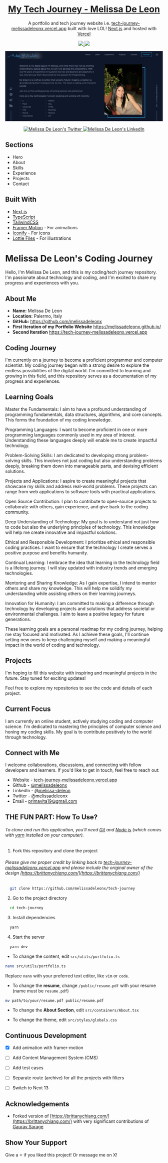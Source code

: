 <h1 align="center">
<a href="https://tech-journey-melissadeleonx.vercel.app" target="_blank">My Tech Journey - Melissa De Leon</a>
</h1>

<p align="center">
  A portfolio and tech journey website i.e. <a href="https://tech-journey-melissadeleonx.vercel.app" target="_blank">tech-journey-melissadeleonx.vercel.app</a> built with love LOL! <a href="https://nextjs.org/" target="_blank">Next.js</a> and hosted with <a href="https://vercel.com/" target="_blank">Vercel</a>
</p>

<p align="center">
  <a href="https://choosealicense.com/licenses/mit/">
    <img src="https://img.shields.io/badge/License-MIT-brightgreen"/ >
  </a>
  <img src="https://img.shields.io/badge/Version-1.3.1-blue"/ >
</p>  

![melissadeleonx-techjourney-portfolio](https://raw.githubusercontent.com/melissadeleonx/tech-journey/main/public/melissadeleonx-techjourney.png)
<p align="center">
  <a href="https://twitter.com/melissadeleonx">
    <img src="https://img.shields.io/badge/follow-%40melissadeleonx%203.5k+-1DA1F2?label=XTwitter&logo=twitter&style=for-the-badge&color=blue" alt="Melissa De Leon's Twitter"/>
  </a>
  <a href="https://www.linkedin.com/in/melissadeleonx/">
    <img src="https://img.shields.io/badge/LinkedIn-melissadeleonx-blue?style=for-the-badge&logo=linkedin" alt="Melissa De Leon's LinkedIn"/>
  </a>
</p>

## Sections

- Hero
- About
- Skills
- Experience
- Projects
- Contact

## Built With

- [Next.js](https://nextjs.org/)
- [TypeScript](https://www.typescriptlang.org/)
- [TailwindCSS](https://tailwindcss.com/)
- [Framer Motion](https://www.framer.com/motion/) - For animations
- [Iconify](https://icon-sets.iconify.design/) - For icons
- [Lottie Files](https://lottiefiles.com/) - For illustrations

# Melissa De Leon's Coding Journey

Hello, I'm Melissa De Leon, and this is my coding/tech journey repository. I'm passionate about technology and coding, and I'm excited to share my progress and experiences with you.

## About Me

- **Name:** Melissa De Leon
- **Location:** Palermo, Italy
- **GitHub:** https://github.com/melissadeleonx
- **First Iteration of my Portfolio Website** https://melissadeleonx.github.io/
- **Second Iteration** https://tech-journey-melissadeleonx.vercel.app

## Coding Journey

I'm currently on a journey to become a proficient programmer and computer scientist. My coding journey began with a strong desire to explore the endless possibilities of the digital world. I'm committed to learning and growing in this field, and this repository serves as a documentation of my progress and experiences.

## Learning Goals

Master the Fundamentals: I aim to have a profound understanding of programming fundamentals, data structures, algorithms, and core concepts. This forms the foundation of my coding knowledge.

Programming Languages: I want to become proficient in one or more programming languages commonly used in my area of interest. Understanding these languages deeply will enable me to create impactful technology.

Problem-Solving Skills: I am dedicated to developing strong problem-solving skills. This involves not just coding but also understanding problems deeply, breaking them down into manageable parts, and devising efficient solutions.

Projects and Applications: I aspire to create meaningful projects that showcase my skills and address real-world problems. These projects can range from web applications to software tools with practical applications.

Open Source Contribution: I plan to contribute to open-source projects to collaborate with others, gain experience, and give back to the coding community.

Deep Understanding of Technology: My goal is to understand not just how to code but also the underlying principles of technology. This knowledge will help me create innovative and impactful solutions.

Ethical and Responsible Development: I prioritize ethical and responsible coding practices. I want to ensure that the technology I create serves a positive purpose and benefits humanity.

Continual Learning: I embrace the idea that learning in the technology field is a lifelong journey. I will stay updated with industry trends and emerging technologies.

Mentoring and Sharing Knowledge: As I gain expertise, I intend to mentor others and share my knowledge. This will help me solidify my understanding while assisting others on their learning journeys.

Innovation for Humanity: I am committed to making a difference through technology by developing projects and solutions that address societal or environmental challenges. I aim to leave a positive legacy for future generations.

These learning goals are a personal roadmap for my coding journey, helping me stay focused and motivated. As I achieve these goals, I'll continue setting new ones to keep challenging myself and making a meaningful impact in the world of coding and technology.

## Projects

I'm hoping to fill this website with inspiring and meaningful projects in the future. Stay tuned for exciting updates!

Feel free to explore my repositories to see the code and details of each project.

## Current Focus

I am currently an online student, actively studying coding and computer science. I'm dedicated to mastering the principles of computer science and honing my coding skills. My goal is to contribute positively to the world through technology.

## Connect with Me

I welcome collaborations, discussions, and connecting with fellow developers and learners. If you'd like to get in touch, feel free to reach out:

- Website - [tech-journey-melissadeleonx.vercel.app](https://tech-journey-melissadeleonx.vercel.app/)
- Github - [@melissadeleonx](https://github.com/melissadeleonx)
- LinkedIn - [@melissa-deleon](https://www.linkedin.com/in/melissadeleonx/)
- Twitter - [@melissadeleonx](https://twitter.com/melissadeleonX)
- Email - [primavita19@gmail.com](mailto:primavita19@gmail.com)

## THE FUN PART: How To Use?

###### To clone and run this application, you'll need [Git](https://git-scm.com) and [Node.js](https://nodejs.org/en/download/) (which comes with [yarn](https://yarnpkg.com) installed on your computer).

1. Fork this repository and clone the project

###### Please give me proper credit by linking back to [tech-journey-melissadeleonx.vercel.app](https://tech-journey-melissadeleonx.vercel.app/) and please include the original owner of the design [https://brittanychiang.com/](https://brittanychiang.com/)

```bash
  git clone https://github.com/melissadeleonx/tech-journey
```

2. Go to the project directory

```bash
  cd tech-journey
```

3. Install dependencies

```bash
  yarn
```

4. Start the server

```bash
  yarn dev
```

- To change the content, edit `src/utils/portfolio.ts`
```bash
nano src/utils/portfolio.ts
```

Replace `nano` with your preferred text editor, like `vim` or `code`.


- To change the **resume**, change `/public/resume.pdf` with your resume (name must be `resume.pdf`)
```bash
mv path/to/your/resume.pdf public/resume.pdf
```

- To change the **About Section**, edit `src/containers/About.tsx`


- To change the theme, edit `src/styles/globals.css`

## Continuous Development

- [x] Add animation with framer-motion
- [ ] Add Content Management System (CMS)
- [ ] Add test cases
- [ ] Separate route (archive) for all the projects with filters
- [ ] Switch to Next 13



## Acknowledgements

- Forked version of [https://brittanychiang.com/](https://brittanychiang.com/) with very significant contributions of [Gaurav Sarage](https://github.com/gaurav-sarage/gauravsarage/)

## Show Your Support

Give a ⭐️ if you liked this project! Or message me on X!
